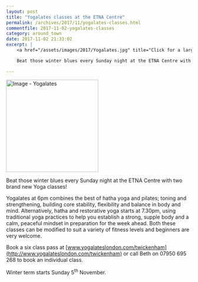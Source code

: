 ```yaml
---
layout: post
title: "Yogalates classes at the ETNA Centre"
permalink: /archives/2017/11/yogalates-classes.html
commentfile: 2017-11-02-yogalates-classes
category: around_town
date: 2017-11-02 21:33:02
excerpt: |
    <a href="/assets/images/2017/Yogalates.jpg" title="Click for a larger image"><img src="/assets/images/2017/Yogalates-thumb.jpg" width="150" alt="Image - Yogalates"  class="photo right"/></a>

    Beat those winter blues every Sunday night at the ETNA Centre with two brand new Yoga classes! Yogalates at 6pm combines the best of hatha yoga and pilates; toning and strengthening, building core stability, flexibility and balance in body and mind.

---
```


<a href="/assets/images/2017/Yogalates.jpg" title="Click for a larger image"><img src="/assets/images/2017/Yogalates-thumb.jpg" width="250" alt="Image - Yogalates"  class="photo right"/></a>

Beat those winter blues every Sunday night at the ETNA Centre with two brand new Yoga classes!

Yogalates at 6pm combines the best of hatha yoga and pilates; toning and strengthening, building core stability, flexibility and balance in body and mind. Alternatively, hatha and restorative yoga starts at 7.30pm, using traditional yoga practices to help you establish a strong, supple body and a calm, peaceful mindset in preparation for the week ahead. Both these classes can be modified to suit a variety of fitness levels and beginners are very welcome.

Book a six class pass at [www.yogalateslondon.com/twickenham](http://www.yogalateslondon.com/twickenham) or call Beth on 07950 695 268 to book an individual class.

Winter term starts Sunday 5<sup>th</sup> November.
